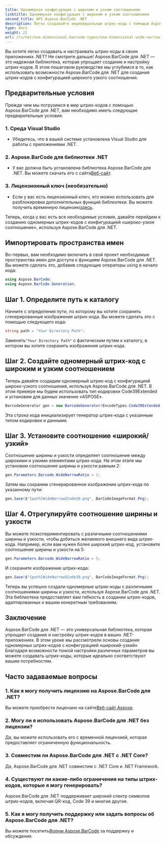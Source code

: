 ```yaml
---
title: Одномерная конфигурация с широким и узким соотношением
linktitle: Одномерная конфигурация с широким и узким соотношением
second_title: API Aspose.BarCode .NET
description: Легко создавайте индивидуальные штрих-коды с помощью Aspose.BarCode для .NET. Пошаговое руководство по одномерной конфигурации с широким и узким соотношением сторон.
type: docs
weight: 22
url: /ru/net/one-dimensional-barcode-types/one-dimensional-wide-narrow-ratio-configuration/
---
```


Вы хотите легко создавать и настраивать штрих-коды в своих приложениях .NET? Не смотрите дальше! Aspose.BarCode для .NET — это надежная библиотека, которая упрощает создание и настройку штрих-кодов. В этом пошаговом руководстве мы углубимся в то, как использовать возможности Aspose.BarCode для .NET для создания штрих-кодов с конфигурацией широкого узкого соотношения.

## Предварительные условия

Прежде чем мы погрузимся в мир штрих-кодов с помощью Aspose.BarCode для .NET, вам необходимо иметь следующие предварительные условия:

### 1. Среда Visual Studio
   - Убедитесь, что в вашей системе установлена Visual Studio для работы с приложениями .NET.
   
### 2. Aspose.BarCode для библиотеки .NET
   -  У вас должна быть установлена библиотека Aspose.BarCode для .NET. Вы можете скачать его с сайта[Веб-сайт](https://releases.aspose.com/barcode/net/).

### 3. Лицензионный ключ (необязательно)
   -  Если у вас есть лицензионный ключ, его можно использовать для разблокировки дополнительных функций библиотеки. Вы можете получить временную лицензию[здесь](https://purchase.aspose.com/temporary-license/).

Теперь, когда у вас есть все необходимые условия, давайте перейдем к созданию одномерных штрих-кодов с конфигурацией «широко-узкое соотношение», используя Aspose.BarCode для .NET.

## Импортировать пространства имен

Во-первых, вам необходимо включить в свой проект необходимые пространства имен для доступа к функциям Aspose.BarCode для .NET. Вы можете сделать это, добавив следующие операторы using в начало кода:

```csharp
using Aspose.BarCode;
using Aspose.BarCode.Generation;
```

## Шаг 1. Определите путь к каталогу

Начните с определения пути, по которому вы хотите сохранить сгенерированные изображения штрих-кода. Вы можете сделать это с помощью следующего кода:

```csharp
string path = "Your Directory Path";
```

 Заменять`"Your Directory Path"` с фактическим путем к каталогу, в котором вы хотите сохранить изображения штрих-кода.

## Шаг 2. Создайте одномерный штрих-код с широким и узким соотношением

Теперь давайте создадим одномерный штрих-код с конфигурацией широко-узкого соотношения, используя Aspose.BarCode для .NET. В этом примере мы будем использовать тип кодировки Code39Extended и установим для данных значение «ASPOSE».

```csharp
BarcodeGenerator gen = new BarcodeGenerator(EncodeTypes.Code39Extended, "ASPOSE");
```

Эта строка кода инициализирует генератор штрих-кода с указанным типом кодировки и данными.

## Шаг 3. Установите соотношение «широкий/узкий»

Соотношение ширины и узкости определяет соотношение между широкими и узкими элементами штрих-кода. На этом этапе мы установим соотношение ширины и узкости равным 2:

```csharp
gen.Parameters.Barcode.WideNarrowRatio = 2;
```

Затем мы сохраним сгенерированное изображение штрих-кода по указанному пути:

```csharp
gen.Save($"{path}WideNarrow2Code39.png", BarCodeImageFormat.Png);
```

## Шаг 4. Отрегулируйте соотношение ширины и узкости

Вы можете поэкспериментировать с различными соотношениями ширины и узкости, чтобы добиться желаемого внешнего вида штрих-кода. Например, если вам нужен более широкий штрих-код, установите соотношение ширины и узкости на 5:

```csharp
gen.Parameters.Barcode.WideNarrowRatio = 5;
```

И сохраните изображение штрих-кода:

```csharp
gen.Save($"{path}WideNarrow5Code39.png", BarCodeImageFormat.Png);
```

Теперь вы успешно создали одномерные штрих-коды с различными соотношениями ширины и узкости, используя Aspose.BarCode для .NET. Эта библиотека предоставляет вам гибкость в создании штрих-кодов, адаптированных к вашим конкретным требованиям.

## Заключение

Aspose.BarCode для .NET — это универсальная библиотека, которая упрощает создание и настройку штрих-кодов в ваших .NET-приложениях. В этом уроке мы рассмотрели основы создания одномерных штрих-кодов с конфигурацией «широкий-узкий». Благодаря возможности тонкой настройки различных параметров вы можете создавать штрих-коды, которые идеально соответствуют вашим потребностям.

## Часто задаваемые вопросы

### 1. Как я могу получить лицензию на Aspose.BarCode для .NET?
 Вы можете приобрести лицензию на сайте[Веб-сайт Aspose](https://purchase.aspose.com/buy).

### 2. Могу ли я использовать Aspose.BarCode для .NET без лицензии?
Да, вы можете использовать его с временной лицензией, которая предоставляет ограниченную функциональность.

### 3. Совместим ли Aspose.BarCode для .NET с .NET Core?
Да, Aspose.BarCode для .NET совместим с .NET Core и .NET Framework.

### 4. Существуют ли какие-либо ограничения на типы штрих-кодов, которые я могу генерировать?
Aspose.BarCode для .NET поддерживает широкий спектр символов штрих-кодов, включая QR-код, Code 39 и многие другие.

### 5. Как я могу получить поддержку или задать вопросы об Aspose.BarCode для .NET?
 Вы можете посетить[Форум Aspose.BarCode](https://forum.aspose.com/c/barcode/13) за поддержку и обсуждения.
